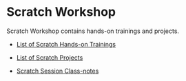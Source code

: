 # Scratch Workshop

Scratch Workshop contains hands-on trainings and projects.

- [List of Scratch Hands-on Trainings](./hands-on/README.md)

- [List of Scratch Projects](./projects/README.md)

- [Scratch Session Class-notes](./class-notes/README.md)